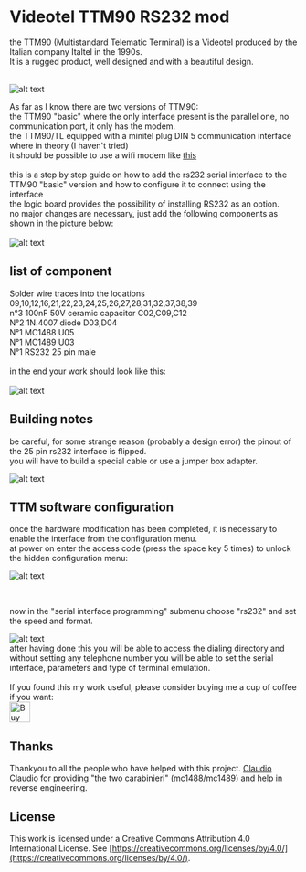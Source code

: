 # Videotel TTM90 RS232 mod
the TTM90 (Multistandard Telematic Terminal) is a Videotel produced by the Italian company Italtel in the 1990s.<br>
It is a rugged product, well designed and with a beautiful design.<br><br>

![alt text](https://github.com/na103/TTM90/blob/main/img/ttm90.jpg)

As far as I know there are two versions of TTM90:<br>
the TTM90 "basic" where the only interface present is the parallel one, no communication port, it only has the modem.<br>
the TTM90/TL equipped with a minitel plug DIN 5 communication interface where in theory (I haven't tried)<br>
it should be possible to use a wifi modem like [this](https://p-l4b.github.io/minitel/)<br>
<br>
this is a step by step guide on how to add the rs232 serial interface to the TTM90 "basic" version and how to configure it to connect using the interface<br>
the logic board provides the possibility of installing RS232 as an option.<br>
no major changes are necessary, just add the following components as shown in the picture below:<br><br>
![alt text](https://github.com/na103/TTM90/blob/main/img/board.png)
<br>
## list of component
Solder wire traces into the locations 09,10,12,16,21,22,23,24,25,26,27,28,31,32,37,38,39<br>
n°3 100nF 50V ceramic capacitor C02,C09,C12<br>
N°2 1N.4007 diode D03,D04<br>
N°1 MC1488 U05<br>
N°1 MC1489 U03<br>
N°1 RS232 25 pin male<br><br>
in the end your work should look like this:<br><br>
![alt text](https://github.com/na103/TTM90/blob/main/img/rs232mod.jpg)<br>
## Building notes
be careful, for some strange reason (probably a design error) the pinout of the 25 pin rs232 interface is flipped.<br>
you will have to build a special cable or use a jumper box adapter.<br>

![alt text](https://github.com/na103/TTM90/blob/main/img/rs232adapter.png)

## TTM software configuration
once the hardware modification has been completed, it is necessary to enable the interface from the configuration menu.<br>
at power on enter the access code (press the space key 5 times) to unlock the hidden configuration menu:<br>

![alt text](https://github.com/na103/TTM90/blob/main/img/confmenu.png)

<br>

now in the "serial interface programming" submenu choose "rs232" and set the speed and format.<br>

![alt text](https://github.com/na103/TTM90/blob/main/img/setupint.png)
<br>
after having done this you will be able to access the dialing directory and without setting any telephone number you will be able to set the serial interface, parameters and type of terminal emulation.
<br><br>
If you found this my work useful, please consider buying me a cup of coffee if you want:<br>
<a href='https://ko-fi.com/na103' target='_blank'><img height='36' style='border:0px;height:36px;' src='https://storage.ko-fi.com/cdn/cup-border.png' border='0' alt='Buy Me a Coffee at ko-fi.com' /></a>
## Thanks
Thankyou to all the people who have helped with this project.
[Claudio](https://p-l4b.github.io/) Claudio for providing "the two carabinieri" (mc1488/mc1489) and help in reverse engineering.
## License
This work is licensed under a Creative Commons Attribution 4.0 International License. See [https://creativecommons.org/licenses/by/4.0/](https://creativecommons.org/licenses/by/4.0/).

